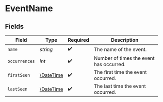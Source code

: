 # EventName


## Fields

| Field                                                         | Type                                                          | Required                                                      | Description                                                   |
| ------------------------------------------------------------- | ------------------------------------------------------------- | ------------------------------------------------------------- | ------------------------------------------------------------- |
| `name`                                                        | *string*                                                      | :heavy_check_mark:                                            | The name of the event.                                        |
| `occurrences`                                                 | *int*                                                         | :heavy_check_mark:                                            | Number of times the event has occurred.                       |
| `firstSeen`                                                   | [\DateTime](https://www.php.net/manual/en/class.datetime.php) | :heavy_check_mark:                                            | The first time the event occurred.                            |
| `lastSeen`                                                    | [\DateTime](https://www.php.net/manual/en/class.datetime.php) | :heavy_check_mark:                                            | The last time the event occurred.                             |
